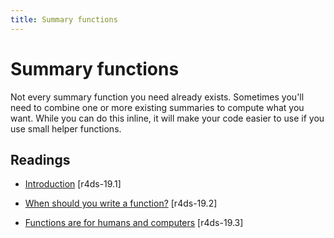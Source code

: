 ```yaml
---
title: Summary functions
---
```


<!-- Generated automatically from function-summary.yml. Do not edit by hand -->

# Summary functions

Not every summary function you need already exists. Sometimes you'll need to
combine one or more existing summaries to compute what you want. While you can
do this inline, it will make your code easier to use if you use small helper
functions.

## Readings

  * [Introduction](http://r4ds.had.co.nz/functions.html#introduction-12) [r4ds-19.1]

  * [When should you write a function?](http://r4ds.had.co.nz/functions.html#when-should-you-write-a-function) [r4ds-19.2]

  * [Functions are for humans and computers](http://r4ds.had.co.nz/functions.html#functions-are-for-humans-and-computers) [r4ds-19.3]



